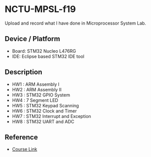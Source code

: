 # NCTU-MPSL-f19
Upload and record what I have done in Microprocessor System Lab.

## Device / Platform

* Board: STM32 Nucleo L476RG
* IDE: Eclipse based STM32 IDE tool

## Description

* HW1 : ARM Assembly I
* HW2 : ARM Assembly II
* HW3 : STM32 GPIO System
* HW4 : 7 Segment LED
* HW5 : STM32 Keypad Scanning
* HW6 : STM32 Clock and Timer
* HW7 : STM32 Interrupt and Exception
* HW8 : STM32 UART and ADC

## Reference

* [Course Link](https://hackmd.io/@REIq7VP9RZq5oslp3_iPcA/B1TbUB5BV/%2F8x9mPusGT4u0XYZKMfL6Gw)
